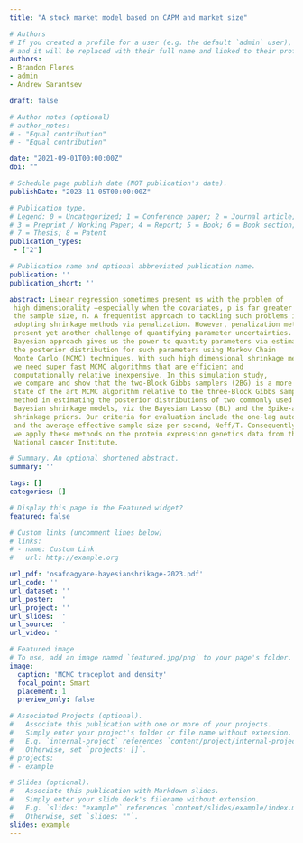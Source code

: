 ```yaml
---
title: "A stock market model based on CAPM and market size"

# Authors
# If you created a profile for a user (e.g. the default `admin` user), write the username (folder name) here 
# and it will be replaced with their full name and linked to their profile.
authors:
- Brandon Flores
- admin
- Andrew Sarantsev

draft: false

# Author notes (optional)
# author_notes:
# - "Equal contribution"
# - "Equal contribution"

date: "2021-09-01T00:00:00Z"
doi: ""

# Schedule page publish date (NOT publication's date).
publishDate: "2023-11-05T00:00:00Z"

# Publication type.
# Legend: 0 = Uncategorized; 1 = Conference paper; 2 = Journal article;
# 3 = Preprint / Working Paper; 4 = Report; 5 = Book; 6 = Book section;
# 7 = Thesis; 8 = Patent
publication_types: 
 - ["2"]

# Publication name and optional abbreviated publication name.
publication: ''
publication_short: ''

abstract: Linear regression sometimes present us with the problem of 
 high dimensionality –especially when the covariates, p is far greater than
 the sample size, n. A frequentist approach to tackling such problems include
 adopting shrinkage methods via penalization. However, penalization methods
 present yet another challenge of quantifying parameter uncertainties.
 Bayesian approach gives us the power to quantity parameters via estimating
 the posterior distribution for such parameters using Markov Chain
 Monte Carlo (MCMC) techniques. With such high dimensional shrinkage methods,
 we need super fast MCMC algorithms that are efficient and 
 computationally relative inexpensive. In this simulation study, 
 we compare and show that the two-Block Gibbs samplers (2BG) is a more efficient
 state of the art MCMC algorithm relative to the three-Block Gibbs samplers (3BG)
 method in estimating the posterior distributions of two commonly used
 Bayesian shrinkage models, viz the Bayesian Lasso (BL) and the Spike-and-Slab
 shrinkage priors. Our criteria for evaluation include the one-lag autocorrelation
 and the average effective sample size per second, Neff/T. Consequently,
 we apply these methods on the protein expression genetics data from the
 National cancer Institute. 

# Summary. An optional shortened abstract.
summary: ''

tags: []
categories: []

# Display this page in the Featured widget?
featured: false

# Custom links (uncomment lines below)
# links:
# - name: Custom Link
#   url: http://example.org

url_pdf: 'osafoagyare-bayesianshrikage-2023.pdf'
url_code: ''
url_dataset: ''
url_poster: ''
url_project: ''
url_slides: ''
url_source: ''
url_video: ''

# Featured image
# To use, add an image named `featured.jpg/png` to your page's folder. 
image:
  caption: 'MCMC traceplot and density'
  focal_point: Smart
  placement: 1
  preview_only: false

# Associated Projects (optional).
#   Associate this publication with one or more of your projects.
#   Simply enter your project's folder or file name without extension.
#   E.g. `internal-project` references `content/project/internal-project/index.md`.
#   Otherwise, set `projects: []`.
# projects:
# - example

# Slides (optional).
#   Associate this publication with Markdown slides.
#   Simply enter your slide deck's filename without extension.
#   E.g. `slides: "example"` references `content/slides/example/index.md`.
#   Otherwise, set `slides: ""`.
slides: example
---
```

